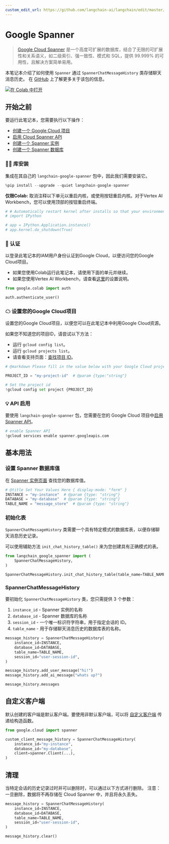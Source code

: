 ```yaml
---
custom_edit_url: https://github.com/langchain-ai/langchain/edit/master/docs/docs/integrations/memory/google_spanner.ipynb
---
```

# Google Spanner
> [Google Cloud Spanner](https://cloud.google.com/spanner) 是一个高度可扩展的数据库，结合了无限的可扩展性和关系语义，如二级索引、强一致性、模式和 SQL，提供 99.999% 的可用性，且解决方案简单易用。

本笔记本介绍了如何使用 `Spanner` 通过 `SpannerChatMessageHistory` 类存储聊天消息历史。
在 [GitHub](https://github.com/googleapis/langchain-google-spanner-python/) 上了解更多关于该包的信息。

[![在 Colab 中打开](https://colab.research.google.com/assets/colab-badge.svg)](https://colab.research.google.com/github/googleapis/langchain-google-spanner-python/blob/main/samples/chat_message_history.ipynb)

## 开始之前

要运行此笔记本，您需要执行以下操作：

* [创建一个 Google Cloud 项目](https://developers.google.com/workspace/guides/create-project)
* [启用 Cloud Spanner API](https://console.cloud.google.com/flows/enableapi?apiid=spanner.googleapis.com)
* [创建一个 Spanner 实例](https://cloud.google.com/spanner/docs/create-manage-instances)
* [创建一个 Spanner 数据库](https://cloud.google.com/spanner/docs/create-manage-databases)

### 🦜🔗 库安装
集成在其自己的 `langchain-google-spanner` 包中，因此我们需要安装它。


```python
%pip install --upgrade --quiet langchain-google-spanner
```

**仅限Colab:** 取消注释以下单元以重启内核，或使用按钮重启内核。对于Vertex AI Workbench，您可以使用顶部的按钮重启终端。


```python
# # Automatically restart kernel after installs so that your environment can access the new packages
# import IPython

# app = IPython.Application.instance()
# app.kernel.do_shutdown(True)
```

### 🔐 认证
以登录此笔记本的IAM用户身份认证到Google Cloud，以便访问您的Google Cloud项目。

* 如果您使用Colab运行此笔记本，请使用下面的单元并继续。
* 如果您使用Vertex AI Workbench，请查看[这里](https://github.com/GoogleCloudPlatform/generative-ai/tree/main/setup-env)的设置说明。


```python
from google.colab import auth

auth.authenticate_user()
```

### ☁ 设置您的Google Cloud项目
设置您的Google Cloud项目，以便您可以在此笔记本中利用Google Cloud资源。

如果您不知道您的项目ID，请尝试以下方法：

* 运行 `gcloud config list`。
* 运行 `gcloud projects list`。
* 请查看支持页面：[查找项目 ID](https://support.google.com/googleapi/answer/7014113)。


```python
# @markdown Please fill in the value below with your Google Cloud project ID and then run the cell.

PROJECT_ID = "my-project-id"  # @param {type:"string"}

# Set the project id
!gcloud config set project {PROJECT_ID}
```

### 💡 API 启用
要使用 `langchain-google-spanner` 包，您需要在您的 Google Cloud 项目中[启用 Spanner API](https://console.cloud.google.com/flows/enableapi?apiid=spanner.googleapis.com)。


```python
# enable Spanner API
!gcloud services enable spanner.googleapis.com
```

## 基本用法

### 设置 Spanner 数据库值
在 [Spanner 实例页面](https://console.cloud.google.com/spanner) 查找您的数据库值。


```python
# @title Set Your Values Here { display-mode: "form" }
INSTANCE = "my-instance"  # @param {type: "string"}
DATABASE = "my-database"  # @param {type: "string"}
TABLE_NAME = "message_store"  # @param {type: "string"}
```

### 初始化表
`SpannerChatMessageHistory` 类需要一个具有特定模式的数据库表，以便存储聊天消息历史记录。

可以使用辅助方法 `init_chat_history_table()` 来为您创建具有正确模式的表。


```python
from langchain_google_spanner import (
    SpannerChatMessageHistory,
)

SpannerChatMessageHistory.init_chat_history_table(table_name=TABLE_NAME)
```

### SpannerChatMessageHistory

要初始化 `SpannerChatMessageHistory` 类，您只需提供 3 个参数：

1. `instance_id` - Spanner 实例的名称
1. `database_id` - Spanner 数据库的名称
1. `session_id` - 一个唯一标识符字符串，用于指定会话的 ID。
1. `table_name` - 用于存储聊天消息历史的数据库表的名称。


```python
message_history = SpannerChatMessageHistory(
    instance_id=INSTANCE,
    database_id=DATABASE,
    table_name=TABLE_NAME,
    session_id="user-session-id",
)

message_history.add_user_message("hi!")
message_history.add_ai_message("whats up?")
```


```python
message_history.messages
```

## 自定义客户端
默认创建的客户端是默认客户端。要使用非默认客户端，可以将 [自定义客户端](https://cloud.google.com/spanner/docs/samples/spanner-create-client-with-query-options#spanner_create_client_with_query_options-python) 传递给构造函数。


```python
from google.cloud import spanner

custom_client_message_history = SpannerChatMessageHistory(
    instance_id="my-instance",
    database_id="my-database",
    client=spanner.Client(...),
)
```

## 清理

当特定会话的历史记录过时并可以删除时，可以通过以下方式进行删除。
注意：一旦删除，数据将不再存储在 Cloud Spanner 中，并且将永久丢失。


```python
message_history = SpannerChatMessageHistory(
    instance_id=INSTANCE,
    database_id=DATABASE,
    table_name=TABLE_NAME,
    session_id="user-session-id",
)

message_history.clear()
```

